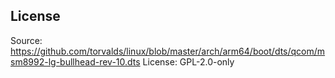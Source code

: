 ## License

Source: https://github.com/torvalds/linux/blob/master/arch/arm64/boot/dts/qcom/msm8992-lg-bullhead-rev-10.dts
License: GPL-2.0-only